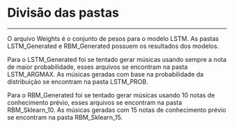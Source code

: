 # Divisão das pastas

___________

O arquivo Weights é o conjunto de pesos para o modelo LSTM. As pastas LSTM_Generated e RBM_Generated possuem os resultados dos modelos.

Para o LSTM_Generated foi se tentado gerar músicas usando sempre a nota de maior probabilidade, esses arquivos se encontram na pasta LSTM_ARGMAX.
As músicas geradas com base na probabilidade da distribuição se encontram na pasta LSTM_PROB.

Para o RBM_Generated foi se tentado gerar músicas usando 10 notas de conhecimento prévio, esses arquivos se encontram na pasta RBM_Sklearn_10.
As músicas geradas com 15 notas de conhecimento prévio se encontram na pasta RBM_Sklearn_15.
